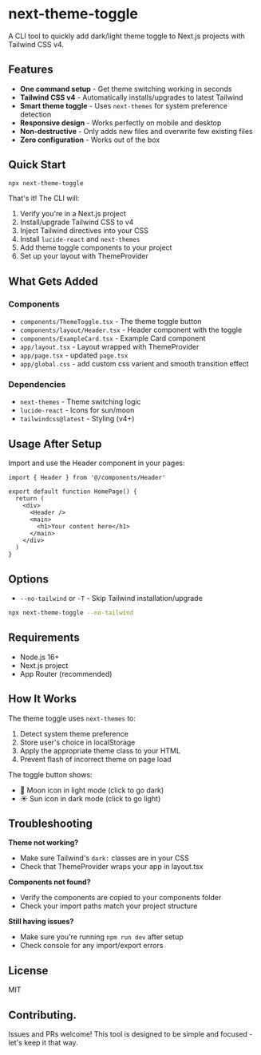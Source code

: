 # next-theme-toggle

A CLI tool to quickly add dark/light theme toggle to Next.js projects with Tailwind CSS v4.

## Features

- **One command setup** - Get theme switching working in seconds
- **Tailwind CSS v4** - Automatically installs/upgrades to latest Tailwind
- **Smart theme toggle** - Uses `next-themes` for system preference detection
- **Responsive design** - Works perfectly on mobile and desktop
- **Non-destructive** - Only adds new files and overwrite few existing files
- **Zero configuration** - Works out of the box

## Quick Start

```bash
npx next-theme-toggle
```

That's it! The CLI will:

1. Verify you're in a Next.js project
2. Install/upgrade Tailwind CSS to v4 
3. Inject Tailwind directives into your CSS
4. Install `lucide-react` and `next-themes`
5. Add theme toggle components to your project
6. Set up your layout with ThemeProvider

## What Gets Added

### Components
- `components/ThemeToggle.tsx` - The theme toggle button
- `components/layout/Header.tsx` - Header component with the toggle
- `components/ExampleCard.tsx` - Example Card component
- `app/layout.tsx` - Layout wrapped with ThemeProvider
- `app/page.tsx` - updated `page.tsx`
- `app/global.css` - add custom css varient and smooth transition effect


### Dependencies
- `next-themes` - Theme switching logic
- `lucide-react` - Icons for sun/moon
- `tailwindcss@latest` - Styling (v4+)

## Usage After Setup

Import and use the Header component in your pages:

```tsx
import { Header } from '@/components/Header'

export default function HomePage() {
  return (
    <div>
      <Header />
      <main>
        <h1>Your content here</h1>
      </main>
    </div>
  )
}
```

## Options

- `--no-tailwind` or `-T` - Skip Tailwind installation/upgrade

```bash
npx next-theme-toggle --no-tailwind
```

## Requirements

- Node.js 16+
- Next.js project
- App Router (recommended)

## How It Works

The theme toggle uses `next-themes` to:

1. Detect system theme preference
2. Store user's choice in localStorage
3. Apply the appropriate theme class to your HTML
4. Prevent flash of incorrect theme on page load

The toggle button shows:
- 🌙 Moon icon in light mode (click to go dark)
- ☀️ Sun icon in dark mode (click to go light)

## Troubleshooting

**Theme not working?**
- Make sure Tailwind's `dark:` classes are in your CSS
- Check that ThemeProvider wraps your app in layout.tsx

**Components not found?**
- Verify the components are copied to your components folder
- Check your import paths match your project structure

**Still having issues?**
- Make sure you're running `npm run dev` after setup
- Check console for any import/export errors

## License

MIT

## Contributing.

Issues and PRs welcome! This tool is designed to be simple and focused - let's keep it that way.